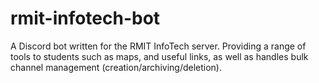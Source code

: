 # rmit-infotech-bot
A Discord bot written for the RMIT InfoTech server. Providing a range of tools to students such as maps, and useful links, as well as handles bulk channel management (creation/archiving/deletion).

